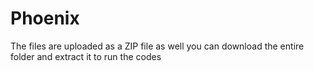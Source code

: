 # Phoenix

The files are uploaded as a ZIP file as well you can download the entire folder and extract it to run the codes
